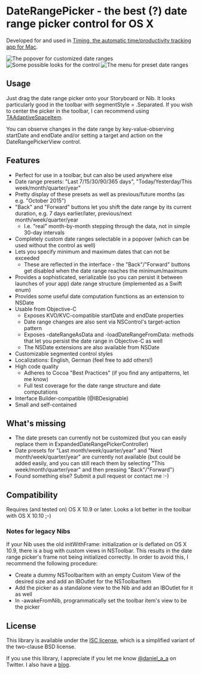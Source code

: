 # DateRangePicker - the best (?) date range picker control for OS X

Developed for and used in [Timing, the automatic time/productivity tracking app for Mac](https://timingapp.com).

![The popover for customized date ranges](Screenshots/Popover.png)
![Some possible looks for the control](Screenshots/ControlVariants.png)
![The menu for preset date ranges](Screenshots/Menu.png)

## Usage

Just drag the date range picker onto your Storyboard or Nib. It looks particularly good in the toolbar with segmentStyle = .Separated. If you wish to center the picker in the toolbar, I can recommend using [TAAdaptiveSpaceItem](https://github.com/timothyarmes/TAAdaptiveSpaceItem).

You can observe changes in the date range by key-value-observing startDate and endDate and/or setting a target and action on the DateRangePickerView control.

## Features

- Perfect for use in a toolbar, but can also be used anywhere else
- Date range presets: "Last 7/15/30/90/365 days", "Today/Yesterday/This week/month/quarter/year"
- Pretty display of these presets as well as previous/future months (as e.g. "October 2015")
- "Back" and "Forward" buttons let you shift the date range by its current duration, e.g. 7 days earlier/later, previous/next month/week/quarter/year
  - I.e. "real" month-by-month stepping through the data, not in simple 30-day intervals
- Completely custom date ranges selectable in a popover (which can be used without the control as well)
- Lets you specify minimum and maximum dates that can not be exceeded
  - These are reflected in the interface - the "Back"/"Forward" buttons get disabled when the date range reaches the minimum/maximum
- Provides a sophisticated, serializable (so you can persist it between launches of your app) date range structure (implemented as a Swift enum)
- Provides some useful date computation functions as an extension to NSDate
- Usable from Objective-C
  - Exposes KVO/KVC-compatible startDate and endDate properties
  - Date range changes are also sent via NSControl's target-action pattern
  - Exposes -dateRangeAsData and -loadDateRangeFromData: methods that let you persist the date range in Objective-C as well
  - The NSDate extensions are also available from NSDate
- Customizable segmented control styles
- Localizations: English, German (feel free to add others!)
- High code quality
  - Adheres to Cocoa "Best Practices" (if you find any antipatterns, let me know)
  - Full test coverage for the date range structure and date computations
- Interface Builder-compatible (@IBDesignable)
- Small and self-contained

## What's missing

- The date presets can currently not be customized (but you can easily replace them in ExpandedDateRangePickerController)
- Date presets for "Last month/week/quarter/year" and "Next month/week/quarter/year" are currently not available (but could be added easily, and you can still reach them by selecting "This week/month/quarter/year" and then pressing "Back"/"Forward")
- Found something else? Submit a pull request or contact me :-)

## Compatibility

Requires (and tested on) OS X 10.9 or later. Looks a lot better in the toolbar with OS X 10.10 ;-)

### Notes for legacy Nibs

If your Nib uses the old initWithFrame: initialization or is deflated on OS X 10.9, there is a bug with custom views in NSToolbar. This results in the date range picker's frame not being initialized correctly. In order to avoid this, I recommend the following procedure:

- Create a dummy NSToolbarItem with an empty Custom View of the desired size and add an IBOutlet for the NSToolbarItem
- Add the picker as a standalone view to the Nib and add an IBOutlet for it as well
- In -awakeFromNib, programmatically set the toolbar item's view to be the picker

## License

This library is available under the [ISC license](http://choosealicense.com/licenses/isc/), which is a simplified variant of the two-clause BSD license.

If you use this library, I appreciate if you let me know [@daniel\_a\_a](https://twitter.com/daniel_a_a) on Twitter. I also have a [blog](https://danielalm.de).
